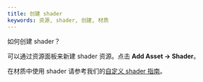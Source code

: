 ```yaml
---
title: 创建 shader
keywords: 资源, shader, 创建, 材质
---
```


如何创建 shader？

可以通过资源面板来新建 shader 资源。点击 **Add Asset -> Shader**。

在材质中使用 shader 请参考我们的[自定义 shader 指南][1]。

[1]: http://developer.playcanvas.com/en/tutorials/advanced/custom-shaders/

